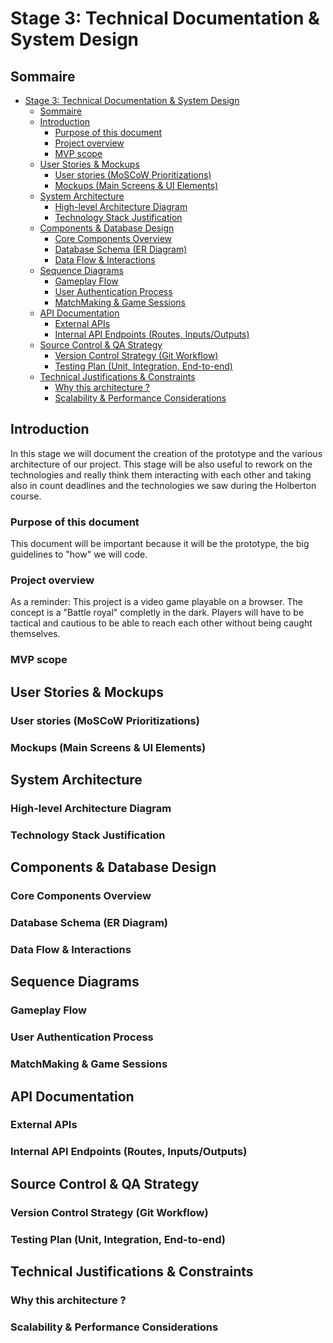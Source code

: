 # Stage 3: Technical Documentation & System Design

## Sommaire

- [Stage 3: Technical Documentation \& System Design](#stage-3-technical-documentation--system-design)
  - [Sommaire](#sommaire)
  - [Introduction](#introduction)
    - [Purpose of this document](#purpose-of-this-document)
    - [Project overview](#project-overview)
    - [MVP scope](#mvp-scope)
  - [User Stories \& Mockups](#user-stories--mockups)
    - [User stories (MoSCoW Prioritizations)](#user-stories-moscow-prioritizations)
    - [Mockups (Main Screens \& UI Elements)](#mockups-main-screens--ui-elements)
  - [System Architecture](#system-architecture)
    - [High-level Architecture Diagram](#high-level-architecture-diagram)
    - [Technology Stack Justification](#technology-stack-justification)
  - [Components \& Database Design](#components--database-design)
    - [Core Components Overview](#core-components-overview)
    - [Database Schema (ER Diagram)](#database-schema-er-diagram)
    - [Data Flow \& Interactions](#data-flow--interactions)
  - [Sequence Diagrams](#sequence-diagrams)
    - [Gameplay Flow](#gameplay-flow)
    - [User Authentication Process](#user-authentication-process)
    - [MatchMaking \& Game Sessions](#matchmaking--game-sessions)
  - [API Documentation](#api-documentation)
    - [External APIs](#external-apis)
    - [Internal API Endpoints (Routes, Inputs/Outputs)](#internal-api-endpoints-routes-inputsoutputs)
  - [Source Control \& QA Strategy](#source-control--qa-strategy)
    - [Version Control Strategy (Git Workflow)](#version-control-strategy-git-workflow)
    - [Testing Plan (Unit, Integration, End-to-end)](#testing-plan-unit-integration-end-to-end)
  - [Technical Justifications \& Constraints](#technical-justifications--constraints)
    - [Why this architecture ?](#why-this-architecture-)
    - [Scalability \& Performance Considerations](#scalability--performance-considerations)


## Introduction

In this stage we will document the creation of the prototype and the various architecture of our project. This stage will be also useful to rework on the technologies and really think them interacting with each other and taking also in count deadlines and the technologies we saw during the Holberton course.

### Purpose of this document

This document will be important because it will be the prototype, the big guidelines to "how" we will code.

### Project overview

As a reminder: This project is a video game playable on a browser.
The concept is a "Battle royal" completly in the dark. Players will have to be tactical and cautious to be able to reach each other without being caught themselves.

### MVP scope

## User Stories & Mockups

### User stories (MoSCoW Prioritizations)

### Mockups (Main Screens & UI Elements)

## System Architecture

### High-level Architecture Diagram

### Technology Stack Justification

## Components & Database Design

### Core Components Overview

### Database Schema (ER Diagram)

### Data Flow & Interactions

## Sequence Diagrams

### Gameplay Flow

### User Authentication Process

### MatchMaking & Game Sessions

## API Documentation

### External APIs

### Internal API Endpoints (Routes, Inputs/Outputs)

## Source Control & QA Strategy

### Version Control Strategy (Git Workflow)

### Testing Plan (Unit, Integration, End-to-end)

## Technical Justifications & Constraints

### Why this architecture ?

### Scalability & Performance Considerations